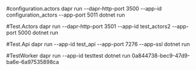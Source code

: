 #configuration.actors
dapr run --dapr-http-port 3500 --app-id configuration_actors --app-port 5011 dotnet run

#Test.Actors
dapr run --dapr-http-port 3501 --app-id test_actors2 --app-port 5000 dotnet run

#Test.Api
dapr run --app-id test_api --app-port 7276 --app-ssl dotnet run

#TestWorker
dapr run --app-id testtest dotnet run 0a844738-bec9-47d9-ba6e-6a97535898ca